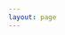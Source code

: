 ```yaml
---
layout: page
---
```

<script setup>
import {
  VPTeamPage,
  VPTeamPageTitle,
  VPTeamMembers,
  VPTeamPageSection,
} from 'vitepress/theme'

const members = [
  {
    avatar: 'https://media.licdn.com/dms/image/C4E03AQGYHdlxjAU8RA/profile-displayphoto-shrink_400_400/0/1653738503174?e=1676505600&v=beta&t=o5gQQrO-wivkFiRSv8r3U1KIx7VUGX9KceMfIt_FRCE',
    name: 'Stéphane Pires',
    title: 'Creator',
    links: [
      { icon: 'github', link: 'https://github.com/Stephane-Pires' },
      { icon: 'linkedin', link: 'https://www.linkedin.com/in/stephane-pires/' },
    ]
  },

    {
    avatar: 'https://media.licdn.com/dms/image/C4D03AQEGK725CmHWyA/profile-displayphoto-shrink_400_400/0/1568727847899?e=1676505600&v=beta&t=gJHfUAmA83AowH_iDZGUAx4aq63wAW01fu3krtvJ1Ao',
    name: 'Marine Figarol',
    title: 'Main assistant',
    links: [
      { icon: 'github', link: 'https://github.com/marinefigarol' },
      { icon: 'linkedin', link: 'https://www.linkedin.com/in/marinefigarol/' },
    ]
  },
]

const catsistant = [

          {
    avatar: '/nina.jpg',
    name: 'Nina',
    title: 'Catsistant',
    links: [
      { icon: 'github', link: 'https://github.com/Stephane-Pires' },
      { icon: 'linkedin', link: 'https://www.linkedin.com/in/stephane-pires/' },
    ]
  },

      {
    avatar: '/mirena.jpg',
    name: 'Mirena',
    title: 'Catsistant',
    links: [
      { icon: 'github', link: 'https://github.com/marinefigarol' },
      { icon: 'linkedin', link: 'https://www.linkedin.com/in/marinefigarol/' },
    ]
  },


]
</script>

<VPTeamPage>
  <VPTeamPageTitle>
    <template #title>
      Our Team
    </template>
    <template #lead>
      List of awesome people who are or have been involved in this wonderful Loanusaurus
    </template>
  </VPTeamPageTitle>
  <VPTeamMembers
    :members="members"
  />
  <VPTeamPageSection>
    <template #title>Partners</template>
    <template #lead>List of awesome cats that assisted us</template>
    <template #members>
      <VPTeamMembers :members="catsistant" />
    </template>
  </VPTeamPageSection>
</VPTeamPage>
